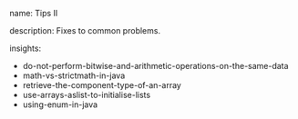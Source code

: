name: Tips II

description: Fixes to common problems.

insights:

- do-not-perform-bitwise-and-arithmetic-operations-on-the-same-data
- math-vs-strictmath-in-java
- retrieve-the-component-type-of-an-array
- use-arrays-aslist-to-initialise-lists
- using-enum-in-java
